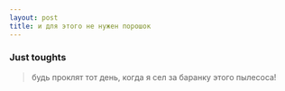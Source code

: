 ```yaml
---
layout: post
title: и для этого не нужен порошок
---
```


### Just toughts

> будь проклят тот день, когда я сел за баранку этого пылесоса!
